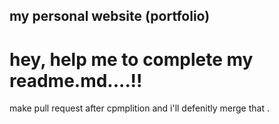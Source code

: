 ## my personal website (portfolio)

# hey, help me to complete my readme.md....!!
make pull request after cpmplition and i'll defenitly merge that
.
